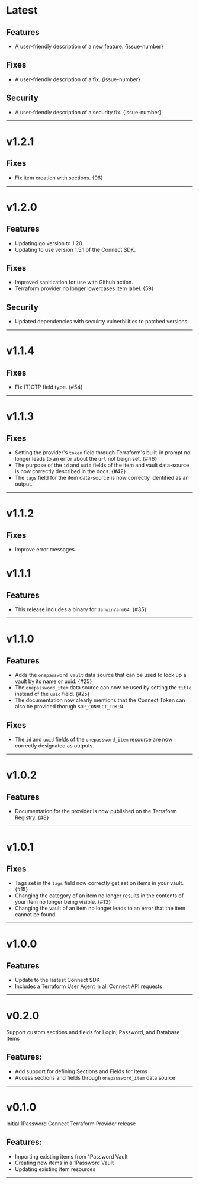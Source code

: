 [//]: # (START/LATEST)
# Latest

## Features
  * A user-friendly description of a new feature. {issue-number}

## Fixes
 * A user-friendly description of a fix. {issue-number}

## Security
 * A user-friendly description of a security fix. {issue-number}

---

[//]: # (START/v1.2.1)
# v1.2.1

## Fixes
 * Fix item creation with sections. {96}

---

[//]: # (START/v1.2.0)
# v1.2.0

## Features
  * Updating go version to 1.20
  * Updating to use version 1.5.1 of the Connect SDK.

## Fixes
 * Improved sanitization for use with Github action.
 * Terraform provider no longer lowercases item label. {59}

## Security
 * Updated dependencies with secuirty vulnerbilities to patched versions

---

[//]: # (START/v1.1.4)
# v1.1.4

## Fixes
 * Fix (T)OTP field type. {#54}

---

[//]: # (START/v1.1.3)
# v1.1.3

## Fixes
 * Setting the provider's `token` field through Terraform's built-in prompt no longer leads to an error about the `url` not beign set. {#46}
 * The purpose of the `id` and `uuid` fields of the item and vault data-source is now correctly described in the docs. {#42}
 * The `tags` field for the item data-source is now correctly identified as an output.

---

[//]: # (START/v1.1.2)
# v1.1.2
## Fixes
 * Improve error messages.

[//]: # (START/v1.1.1)
# v1.1.1

## Features
 * This release includes a binary for `darwin/arm64`. {#35}

---

[//]: # (START/v1.1.0)
# v1.1.0

## Features
 * Adds the `onepassword_vault` data source that can be used to look up a vault by its name or uuid. {#25}
 * The `onepassword_item` data source can now be used by setting the `title` instead of the `uuid` field. {#25}
 * The documentation now clearly mentions that the Connect Token can also be provided thorugh `$OP_CONNECT_TOKEN`.

## Fixes
 * The `id` and `uuid` fields of the `onepassword_item` resource are now correctly designated as outputs.

---

[//]: # (START/v1.0.2)
# v1.0.2

## Features
 * Documentation for the provider is now published on the Terraform Registry. {#8}

---

[//]: # "START/v1.0.1"

# v1.0.1

## Fixes

- Tags set in the `tags` field now correctly get set on items in your vault. {#15}
- Changing the category of an item no longer results in the contents of your item no longer being visible. {#13}
- Changing the vault of an item no longer leads to an error that the item cannot be found.

---

[//]: # "START/v1.0.0"

# v1.0.0

## Features

- Update to the lastest Connect SDK
- Includes a Terraform User Agent in all Connect API requests

---

[//]: # "START/v0.2.0"

# v0.2.0

Support custom sections and fields for Login, Password, and Database Items

## Features:

- Add support for defining Sections and Fields for Items
- Access sections and fields through `onepassword_item` data source

---

[//]: # "START/v0.1.0"

# v0.1.0

Initial 1Password Connect Terraform Provider release

## Features:

- Importing existing items from 1Password Vault
- Creating new items in a 1Password Vault
- Updating existing item resources

---
